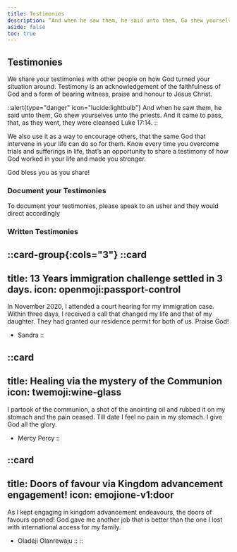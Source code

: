 ```yaml
---
title: Testimonies
description: “And when he saw them, he said unto them, Go shew yourselves unto the priests. And it came to pass, that, as they went, they were cleansed ” Luke 17:14
aside: false
toc: true
---
```


## Testimonies

We share your testimonies with other people on how God turned your situation around. Testimony is an acknowledgement of the faithfulness of God and a form of bearing witness, praise and honour to Jesus Christ.

::alert{type="danger" icon="lucide:lightbulb"}
  And when he saw them, he said unto them, Go shew yourselves unto the priests. 
  And it came to pass, that, as they went, they were cleansed 
  Luke 17:14.
::


We also use it as a way to encourage others, that the same God that intervene in your life can do so for them. Know every time you overcome trials and sufferings in life, that’s an opportunity to share a testimony of how God worked in your life and made you stronger. <br>

God bless you as you share!

### Document your Testimonies

To document your testimonies, please speak to an usher and they would direct accordingly

### Written Testimonies 

::card-group{:cols="3"}
  ::card
  ---
  title: 13 Years immigration challenge settled in 3 days.
  icon: openmoji:passport-control
  ---
  In November 2020, I attended a court hearing for my immigration case. Within three days, I received a call that changed my life and that of my daughter. They had granted our residence permit for both of us. Praise God!
  - Sandra
  ::

  ::card
  ---
  title: Healing via the mystery of the Communion
  icon: twemoji:wine-glass
  ---
   I partook of the communion, a shot of the anointing oil and rubbed it on my stomach and the pain ceased. Till date I feel no pain in my stomach. I give God all the glory.
   - Mercy Percy
  ::

  ::card
  ---
  title: Doors of favour via Kingdom advancement engagement!
  icon: emojione-v1:door
  ---
  As I kept engaging in kingdom advancement endeavours, the doors of favours opened! God gave me another job that is better than the one I lost with international access for my family.
  - Oladeji Olanrewaju
  ::
::

